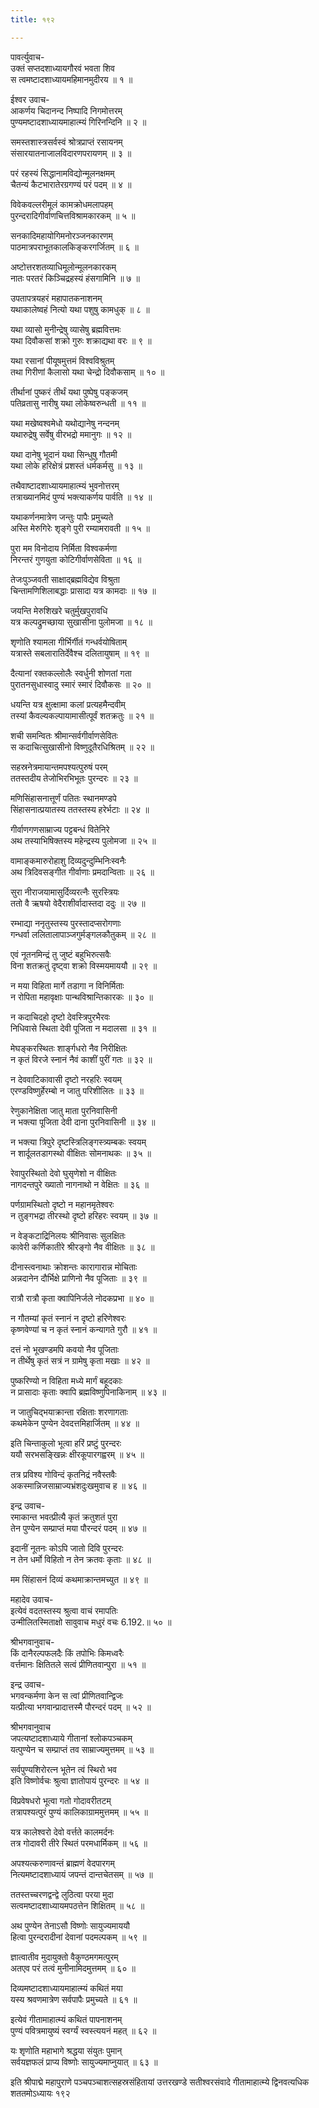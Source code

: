 ```yaml
---
title: १९२

---
```

पावर्त्युवाच-  
उक्तं सप्तदशाध्यायगौरवं भवता शिव  
स त्वमष्टादशाध्यायमहिमानमुदीरय ॥ १ ॥


ईश्वर उवाच-  
आकर्णय चिदानन्द निष्पादि निगमोत्तरम्  
पुण्यमष्टादशाध्यायमाहात्म्यं गिरिनन्दिनि ॥ २ ॥


समस्तशास्त्रसर्वस्वं श्रोत्रप्राप्तं रसायनम्  
संसारयातनाजालविदारणपरायणम् ॥ ३ ॥


परं रहस्यं सिद्धानामविद्योन्मूलनक्षमम्  
चैतन्यं कैटभारातेरग्रगण्यं परं पदम् ॥ ४ ॥


विवेकवल्लरीमूलं कामक्रोधमलापहम्  
पुरन्दरादिगीर्वाणचित्तविश्रामकारकम् ॥ ५ ॥


सनकादिमहायोगिमनोरञ्जनकारणम्  
पाठमात्रपराभूतकालकिङ्करगर्जितम् ॥ ६ ॥


अष्टोत्तरशतव्याधिमूलोन्मूलनकारकम्  
नातः परतरं किञ्चिद्रहस्यं हंसगामिनि ॥ ७ ॥


उपतापत्रयहरं महापातकनाशनम्  
यथाकालेष्वहं नित्यो यथा पशुषु कामधुक् ॥ ८ ॥


यथा व्यासो मुनीन्द्रेषु व्यासेषु ब्रह्मवित्तमः  
यथा दिवौकसां शक्रो गुरुः शक्राद्यथा वरः ॥ ९ ॥


यथा रसानां पीयूषमुत्तमं विश्वविश्रुतम्  
तथा गिरीणां कैलासो यथा चेन्द्रो दिवौकसाम् ॥ १० ॥


तीर्थानां पुष्करं तीर्थं यथा पुष्पेषु पङ्कजम्  
पतिव्रतासु नारीषु यथा लोकेष्वरुन्धती ॥ ११ ॥


यथा मखेष्वश्वमेधो यथोद्यानेषु नन्दनम्  
यथारुद्रेषु सर्वेषु वीरभद्रो ममानुगः ॥ १२ ॥


यथा दानेषु भूदानं यथा सिन्धुषु गौतमी  
यथा लोके हरिक्षेत्रं प्रशस्तं धर्मकर्मसु ॥ १३ ॥


तथैवाष्टादशाध्यायमाहात्म्यं भुवनोत्तरम्  
तत्राख्यानमिदं पुण्यं भक्त्याकर्णय पार्वति ॥ १४ ॥


यथाकर्णनमात्रेण जन्तुः पापैः प्रमुच्यते  
अस्ति मेरुगिरेः शृङ्गे पुरी रम्यामरावती ॥ १५ ॥


पुरा मम विनोदाय निर्मिता विश्वकर्मणा  
निरन्तरं गुणयुता कोटिगीर्वाणसेविता ॥ १६ ॥


तेजःपुञ्जवती साक्षाद्ब्रह्मविद्येव विश्रुता  
चिन्तामणिशिलाबद्धाः प्रासादा यत्र कामदाः ॥ १७ ॥


जयन्ति मेरुशिखरे चतुर्मुखपुरावधि  
यत्र कल्पद्रुमच्छाया सुखासीना पुलोमजा ॥ १८ ॥


शृणोति श्यामला गीर्भिर्गीतं गन्धर्वयोषिताम्  
यत्रास्ते सबलारातिर्देवैश्च दलितायुषाम् ॥ १९ ॥


दैत्यानां रक्तकल्लोलैः स्वर्धुनी शोणतां गता  
पुरातनसुधास्वादु स्मारं स्मारं दिवौकसः ॥ २० ॥


धयन्ति यत्र क्षुत्क्षामा कलां प्रत्यहमैन्दवीम्  
तस्यां कैवल्यकल्पायामासीत्पूर्वं शतक्रतुः ॥ २१ ॥


शची समन्वितः श्रीमान्सर्वगीर्वाणसेवितः  
स कदाचित्सुखासीनो विष्णुदूतैरधिश्रितम् ॥ २२ ॥


सहस्रनेत्रमायान्तमपश्यत्पुरुषं परम्  
ततस्तदीय तेजोभिरभिभूतः पुरन्दरः ॥ २३ ॥


मणिसिंहासनात्तूर्णं पतितः स्थानमण्डपे  
सिंहासनात्प्रयातस्य ततस्तस्य हरेर्भटाः ॥ २४ ॥


गीर्वाणगणसाम्राज्य पट्टबन्धं वितेनिरे  
अथ तस्याभिषिक्तस्य महेन्द्रस्य पुलोमजा ॥ २५ ॥


वामाङ्कमारुरोहाशु दिव्यदुन्दुम्भिनिःस्वनैः  
अथ त्रिदिवसङ्गीत गीर्वाणाः प्रमदान्विताः ॥ २६ ॥


सुरा नीराजयामासुर्दिव्यरत्नैः सुरस्त्रियः  
ततो वै ऋषयो वेदैराशीर्वादास्तदा ददुः ॥ २७ ॥


रम्भाद्या ननृतुस्तस्य पुरस्तादप्सरोगणाः  
गन्धर्वा ललितालापाञ्जगुर्मङ्गलकौतुकम् ॥ २८ ॥


एवं नूतनमिन्द्रं तु जुष्टं बहुभिरुत्सवैः  
विना शतक्रतुं दृष्ट्वा शक्रो विस्मयमाययौ ॥ २९ ॥


न मया विहिता मार्गे तडागा न विनिर्मिताः  
न रोपिता महावृक्षाः पान्थविश्रान्तिकारकः ॥ ३० ॥


न कदाचिदहो दृष्टो देवस्त्रिपुरभैरवः  
निधिवासे स्थिता देवी पूजिता न मदालसा ॥ ३१ ॥


मेघङ्करस्थितः शार्ङ्गधरो नैव निरीक्षितः  
न कृतं विरजे स्नानं नैवं काशीं पुरीं गतः ॥ ३२ ॥


न देववाटिकावासी दृष्टो नरहरिः स्वयम्  
एरण्डविष्णुर्हेरम्बो न जातु परिशीलितः ॥ ३३ ॥


रेणुकानेक्षिता जातु माता पुरनिवासिनी  
न भक्त्या पूजिता देवी दाना पुरनिवासिनी ॥ ३४ ॥


न भक्त्या त्रिपुरे दृष्टस्त्रिलिङ्गस्त्र्यम्बकः स्वयम्  
न शार्दूलतडागस्थो वीक्षितः सोमनाथकः ॥ ३५ ॥


रेवापुरस्थितो देवो घुसृणेशो न वीक्षितः  
नागदन्तपुरे ख्यातो नागनाथो न वेक्षितः ॥ ३६ ॥


पर्णग्रामस्थितो दृष्टो न महानमृतेश्वरः  
न तुङ्गभद्रा तीरस्थो दृष्टो हरिहरः स्वयम् ॥ ३७ ॥


न वेङ्कटाद्रिनिलयः श्रीनिवासः सुलक्षितः  
कावेरी कर्णिकातीरे श्रीरङ्गो नैव वीक्षितः ॥ ३८ ॥


दीनास्त्वनाथाः क्रोशन्तः कारागारान्न मोचिताः  
अन्नदानेन दौर्भिक्षे प्राणिनो नैव पूजिताः ॥ ३९ ॥


रात्रौ रात्रौ कृता क्वापिनिर्जले नोदकप्रभा ॥ ४० ॥


न गौतम्यां कृतं स्नानं न दृष्टो हरिणेश्वरः  
कृष्णवेण्यां च न कृतं स्नानं कन्यागते गुरौ ॥ ४१ ॥


दत्तं नो भूखण्डमपि कवयो नैव पूजिताः  
न तीर्थेषु कृतं सत्रं न ग्रामेषु कृता मखाः ॥ ४२ ॥


पुष्करिण्यो न विहिता मध्ये मार्गं बहूदकाः  
न प्रासादाः कृताः क्वापि ब्रह्मविष्णुपिनाकिनाम् ॥ ४३ ॥


न जातुचिद्भयाक्रान्ता रक्षिताः शरणागताः  
कथमेकेन पुण्येन देवदत्तमिहार्जितम् ॥ ४४ ॥


इति चिन्ताकुलो भूत्वा हरिं प्रष्टुं पुरन्दरः  
ययौ सरभसङ्खिन्नः क्षीरकूपारगह्वरम् ॥ ४५ ॥


तत्र प्रविश्य गोविन्दं कृतनिद्रं नवैस्तवैः  
अकस्मान्निजसाम्राज्यभ्रंशदुःखमुवाच ह ॥ ४६ ॥


इन्द्र उवाच-  
रमाकान्त भवत्प्रीत्यै कृतं क्रतुशतं पुरा  
तेन पुण्येन सम्प्राप्तं मया पौरन्दरं पदम् ॥ ४७ ॥


इदानीं नूतनः कोऽपि जातो दिवि पुरन्दरः  
न तेन धर्मो विहितो न तेन क्रतवः कृताः ॥ ४८ ॥


मम सिंहासनं दिव्यं कथमाक्रान्तमच्युत ॥ ४९ ॥


महादेव उवाच-  
इत्येवं वदतस्तस्य श्रुत्वा वाचं रमापतिः  
उन्मीलितस्मिताक्षो सावुवाच मधुरं वचः 6.192.॥ ५० ॥


श्रीभगवानुवाच-  
किं दानैरल्पफलदैः किं तपोभिः किमध्वरैः  
वर्त्तमानः क्षितितले सत्वं प्रीणितवान्पुरा ॥ ५१ ॥


इन्द्र उवाच-  
भगवन्कर्मणा केन स त्वां प्रीणितवान्द्विजः  
यत्प्रीत्या भगवान्प्रादात्तस्मै पौरन्दरं पदम् ॥ ५२ ॥


श्रीभगवानुवाच  
जपत्यष्टादशाध्याये गीतानां श्लोकपञ्चकम्  
यत्पुण्येन च सम्प्राप्तं तव साम्राज्यमुत्तमम् ॥ ५३ ॥


सर्वपुण्यशिरोरत्न भूतेन त्वं स्थिरो भव  
इति विष्णोर्वचः श्रुत्वा ज्ञातोपायं पुरन्दरः ॥ ५४ ॥


विप्रवेषधरो भूत्वा गतो गोदावरीतटम्  
तत्रापश्यत्पुरं पुण्यं कालिकाग्राममुत्तमम् ॥ ५५ ॥


यत्र कालेश्वरो देवो वर्त्तते कालमर्दनः  
तत्र गोदावरी तीरे स्थितं परमधार्मिकम् ॥ ५६ ॥


अपश्यत्करुणावन्तं ब्राह्मणं वेदपारगम्  
नित्यमष्टादशाध्यायं जपन्तं दान्तचेतसम् ॥ ५७ ॥


ततस्तच्चरणद्वन्द्वे लुठित्वा परया मुदा  
सत्वमष्टादशाध्यायमपठत्तेन शिक्षितम् ॥ ५८ ॥


अथ पुण्येन तेनाऽसौ विष्णोः सायुज्यमाययौ  
हित्वा पुरन्दरादीनां देवानां पदमल्पकम् ॥ ५९ ॥


ज्ञात्वातीव मुदायुक्तो वैकुण्ठमगमत्पुरम्  
अतएव परं तत्वं मुनीनामिदमुत्तमम् ॥ ६० ॥


दिव्यमष्टादशाध्यायमाहात्म्यं कथितं मया  
यस्य श्रवणमात्रेण सर्वपापैः प्रमुच्यते ॥ ६१ ॥


इत्येवं गीतामाहात्म्यं कथितं पापनाशनम्  
पुण्यं पवित्रमायुष्यं स्वर्ग्यं स्वस्त्ययनं महत् ॥ ६२ ॥


यः शृणोति महाभागे श्रद्धया संयुतः पुमान्  
सर्वयज्ञफलं प्राप्य विष्णोः सायुज्यमाप्नुयात् ॥ ६३ ॥


इति श्रीपाद्मे महापुराणे पञ्चपञ्चाशत्सहस्रसंहितायां उत्तरखण्डे सतीश्वरसंवादे गीतामाहात्म्ये द्विनवत्यधिक शततमोऽध्यायः १९२